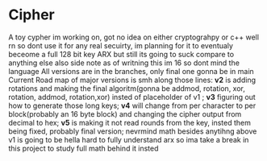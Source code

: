 # Cipher
A toy cypher im working on, got no idea on either cryptograhpy or c++ well rn so dont use it for any real secuirty, im planning for it to eventualy beceome a full 128 bit key ARX but still its going to suck compare to anything else
also side note as of writning this im 16 so dont mind the language
All versions are in the branches, only final one gonna be in main
Current Road map of major versions is smh along those lines:
**v2** is adding rotations and making the final algoritm(gonna be addmod, rotation, xor, rotation, addmod, rotation,xor) insted of placeholder of v1 ;
**v3** figuring out how to generate those long keys;
**v4** will change from per character to per block(probably an 16 byte block) and changing the cipher output from decimal to hex;
**v5** is making it not read rounds from the key, insted them being fixed, probably final version;
nevrmind math besides anytihng above v1 is going to be hella hard to fully understand arx so ima take a break in this project to study full math behind it insted
